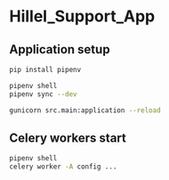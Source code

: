 # Hillel_Support_App


## Application setup
```bash
pip install pipenv

pipenv shell
pipenv sync --dev

gunicorn src.main:application --reload
```

## Celery workers start

```bash
pipenv shell
celery worker -A config ...
```
